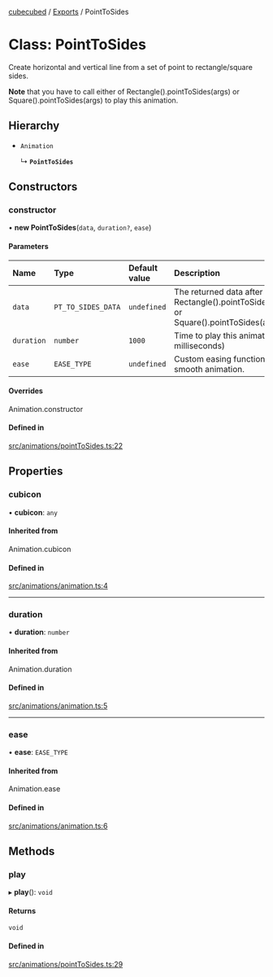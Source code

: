 [cubecubed](/reference/README.md) / [Exports](/reference/modules.md) / PointToSides

# Class: PointToSides

Create horizontal and vertical line from a set of point to rectangle/square sides.

**Note** that you have to call either of Rectangle().pointToSides(args) or Square().pointToSides(args) to play this animation.

## Hierarchy

- `Animation`

  ↳ **`PointToSides`**

## Constructors

### constructor

• **new PointToSides**(`data`, `duration?`, `ease`)

#### Parameters

| Name | Type | Default value | Description |
| :------ | :------ | :------ | :------ |
| `data` | `PT_TO_SIDES_DATA` | `undefined` | The returned data after calling Rectangle().pointToSides(args) or Square().pointToSides(args). |
| `duration` | `number` | `1000` | Time to play this animation. (in milliseconds) |
| `ease` | `EASE_TYPE` | `undefined` | Custom easing function for smooth animation. |

#### Overrides

Animation.constructor

#### Defined in

[src/animations/pointToSides.ts:22](https://github.com/imaphatduc/cubecubed/blob/dfe7a5d/src/animations/pointToSides.ts#L22)

## Properties

### cubicon

• **cubicon**: `any`

#### Inherited from

Animation.cubicon

#### Defined in

[src/animations/animation.ts:4](https://github.com/imaphatduc/cubecubed/blob/dfe7a5d/src/animations/animation.ts#L4)

___

### duration

• **duration**: `number`

#### Inherited from

Animation.duration

#### Defined in

[src/animations/animation.ts:5](https://github.com/imaphatduc/cubecubed/blob/dfe7a5d/src/animations/animation.ts#L5)

___

### ease

• **ease**: `EASE_TYPE`

#### Inherited from

Animation.ease

#### Defined in

[src/animations/animation.ts:6](https://github.com/imaphatduc/cubecubed/blob/dfe7a5d/src/animations/animation.ts#L6)

## Methods

### play

▸ **play**(): `void`

#### Returns

`void`

#### Defined in

[src/animations/pointToSides.ts:29](https://github.com/imaphatduc/cubecubed/blob/dfe7a5d/src/animations/pointToSides.ts#L29)
